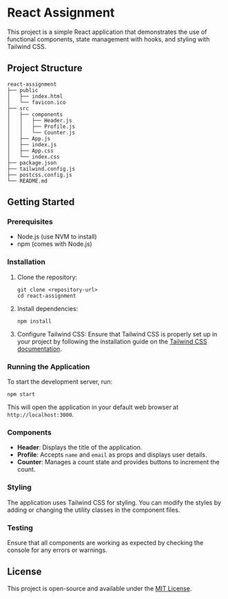 # React Assignment

This project is a simple React application that demonstrates the use of functional components, state management with hooks, and styling with Tailwind CSS.

## Project Structure

```
react-assignment
├── public
│   ├── index.html
│   └── favicon.ico
├── src
│   ├── components
│   │   ├── Header.js
│   │   ├── Profile.js
│   │   └── Counter.js
│   ├── App.js
│   ├── index.js
│   ├── App.css
│   └── index.css
├── package.json
├── tailwind.config.js
├── postcss.config.js
└── README.md
```

## Getting Started

### Prerequisites

- Node.js (use NVM to install)
- npm (comes with Node.js)

### Installation

1. Clone the repository:
   ```
   git clone <repository-url>
   cd react-assignment
   ```

2. Install dependencies:
   ```
   npm install
   ```

3. Configure Tailwind CSS:
   Ensure that Tailwind CSS is properly set up in your project by following the installation guide on the [Tailwind CSS documentation](https://tailwindcss.com/docs/installation).

### Running the Application

To start the development server, run:
```
npm start
```

This will open the application in your default web browser at `http://localhost:3000`.

### Components

- **Header**: Displays the title of the application.
- **Profile**: Accepts `name` and `email` as props and displays user details.
- **Counter**: Manages a count state and provides buttons to increment the count.

### Styling

The application uses Tailwind CSS for styling. You can modify the styles by adding or changing the utility classes in the component files.

### Testing

Ensure that all components are working as expected by checking the console for any errors or warnings.

## License

This project is open-source and available under the [MIT License](LICENSE).